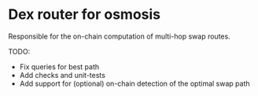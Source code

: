 # Dex router for osmosis

Responsible for the on-chain computation of multi-hop swap routes.

TODO:
 * Fix queries for best path
 * Add checks and unit-tests
 * Add support for (optional) on-chain detection of the optimal swap path